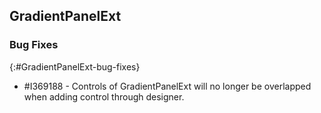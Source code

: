 ## GradientPanelExt

### Bug Fixes
{:#GradientPanelExt-bug-fixes}

* \#I369188 - Controls of GradientPanelExt will no longer be overlapped when adding control through designer.